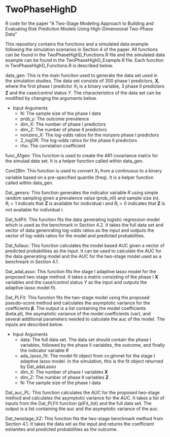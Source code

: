 # TwoPhaseHighD

R code for the paper "A Two-Stage Modeling Approach to Building and Evaluating Risk Prediciton Models Using High-Dimensional Two-Phase Data"

This repository contains the functions and a simulated data example following the simulation scenarios in Section 4 of the paper. All functions can be found in the TwoPhaseHighD_Functions.R file and the simulated data example can be found in the TwoPhaseHighD_Example.R file. Each function in TwoPhaseHighD_Functions.R is described below.

data_gen: This is the main funciton used to generate the data set used in the simulation studies. The data set consists of 300 phase I predictors, $\mathbf{X}$, where the first phase I predictor $X_1$ is a binary variable, 3 phase II predictors $\mathbf{Z}$ and the case/control status $Y$. The characteristics of the data set can be modified by changing the arguments below.
* Input Arguments
  * N: The sample size of the phase I data
  * prob_y: The outcome prevalence
  * dim_X: The number of phase I predictors
  * dim_Z: The number of phase II predictors
  * nonzero_X: The log-odds ratios for the nonzero phase I predictors
  * Z_logOR: The log-odds ratios for the phase II predictors
  * rho: The correlation coefficient
 
func_A1gen: This function is used to create the AR1 covariance matrix for the simulad data set. It is a helper function called within data_gen.

Cont2Bin: This function is used to convert $X_1$ from a continuous to a binary variable based on a pre-specified quantile (freq). It is a helper function called within data_gen.

Dat_gensrs: This function generates the indicator variable $R$ using simple random sampling given a prevalence value (prob_nII) and sample size (n). $R_i=1$ indicats that $\mathbf{Z}$ is available for inidividual $i$ and $R_i=0$ indicates that $\mathbf{Z}$ is not available for individual $i$.

Dat_fullFit: This function fits the data generating logistic regression model which is used as the benchmark in Section 4.2. It takes the full data set and vector of data genenrating log-odds ratios as the input and outputs the vector of log-odds ratios for the model and predicted probabilities.

Dat_fullauc: This function calculates the model based AUC given a vector of predicted probabilities as the input. It can be used to calculate the AUC for the data generating model and the AUC for the two-stage model used as a benchmark in Section 4.1.

Dat_adaLasso: This function fits the stage I adaptive lasso model for the proposed two-stage method. It takes a matrix consisting of the phase I $\mathbf{X}$ variables and the case/control status $Y$ as the input and outputs the adaptive lasso model fit.

Dat_PLFit: This function fits the two-stage model using the proposed pseudo-score method and calculates the asymptotic variance for the coefficients $\mathbf{\beta}$. The output is a list containing the model coefficients (beta.pl), the asymptotic variance of the model coefficients (var), and several additional parameters needed to calculate the auc of the model. The inputs are described below.
* Input Arguments
  * data: The full data set. The data set should contain the phase I variables, followed by the phase II variables, the outcome, and finally the indicator variable $R$
  * ada_lasso_fit: The model fit object from cv.glmnet for the stage I adaptive lasso model. In the simulation, this is the fit object returned by Dat_adaLasso
  * dim_X: The number of phase I variables $\mathbf{X}$ 
  * dim_Z: The number of phase II variables $\mathbf{Z}$
  * N: The sample size of the phase I data

Dat_auc_PL: This function calculates the AUC for the proposed two-stage method and calculates the asymptotic variance for the AUC. It takes a list of inputs from the Dat_PLFit function (plFit_list) and the full data set. The output is a list containing the auc and the asymptotic variance of the auc.

Dat_twostage_XZ: This function fits the two-stage benchmark method from Section 4.1. It takes the data set as the input and returns the coefficient estiamtes and predicted probabilities as the outcome.

